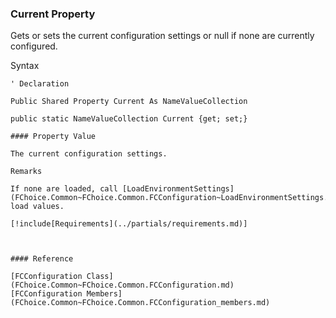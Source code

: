 ﻿### Current Property

Gets or sets the current configuration settings or null if none are currently configured.

Syntax

```vbnet
' Declaration

Public Shared Property Current As NameValueCollection

public static NameValueCollection Current {get; set;}

#### Property Value

The current configuration settings.

Remarks

If none are loaded, call [LoadEnvironmentSettings](FChoice.Common~FChoice.Common.FCConfiguration~LoadEnvironmentSettings.md) to load values.

[!include[Requirements](../partials/requirements.md)]



#### Reference

[FCConfiguration Class](FChoice.Common~FChoice.Common.FCConfiguration.md)  
[FCConfiguration Members](FChoice.Common~FChoice.Common.FCConfiguration_members.md)